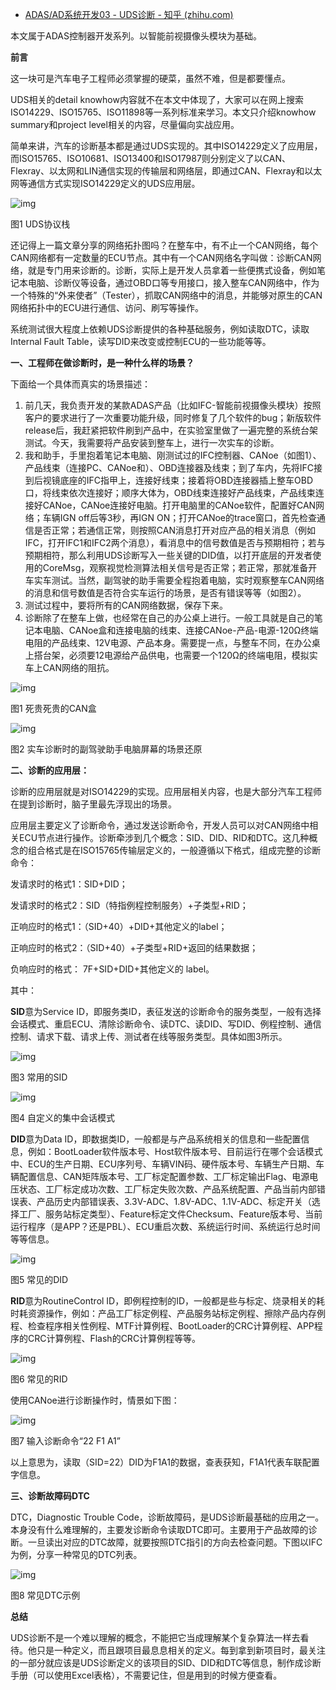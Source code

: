 - [ADAS/AD系统开发03 - UDS诊断 - 知乎 (zhihu.com)](https://zhuanlan.zhihu.com/p/44510185)

本文属于ADAS控制器开发系列。以智能前视摄像头模块为基础。

**前言**

这一块可是汽车电子工程师必须掌握的硬菜，虽然不难，但是都要懂点。

UDS相关的detail knowhow内容就不在本文中体现了，大家可以在网上搜索ISO14229、ISO15765、ISO11898等一系列标准来学习。本文只介绍knowhow summary和project level相关的内容，尽量偏向实战应用。

简单来讲，汽车的诊断基本都是通过UDS实现的。其中ISO14229定义了应用层，而ISO15765、ISO10681、ISO13400和ISO17987则分别定义了以CAN、Flexray、以太网和LIN通信实现的传输层和网络层，即通过CAN、Flexray和以太网等通信方式实现ISO14229定义的UDS应用层。

![img](https://pic3.zhimg.com/80/v2-c46be11733816af671540cf4d28d44aa_720w.jpg)

图1 UDS协议栈

还记得上一篇文章分享的网络拓扑图吗？在整车中，有不止一个CAN网络，每个CAN网络都有一定数量的ECU节点。其中有一个CAN网络名字叫做：诊断CAN网络，就是专门用来诊断的。诊断，实际上是开发人员拿着一些便携式设备，例如笔记本电脑、诊断仪等设备，通过OBD口等专用接口，接入整车CAN网络中，作为一个特殊的“外来使者”（Tester），抓取CAN网络中的消息，并能够对原生的CAN网络拓扑中的ECU进行通信、访问、刷写等操作。

系统测试很大程度上依赖UDS诊断提供的各种基础服务，例如读取DTC，读取Internal Fault Table，读写DID来改变或控制ECU的一些功能等等。

**一、工程师在做诊断时，是一种什么样的场景？**

下面给一个具体而真实的场景描述：

1. 前几天，我负责开发的某款ADAS产品（比如IFC-智能前视摄像头模块）按照客户的要求进行了一次重要功能升级，同时修复了几个软件的bug；新版软件release后，我赶紧把软件刷到产品中，在实验室里做了一遍完整的系统台架测试。今天，我需要将产品安装到整车上，进行一次实车的诊断。
2. 我和助手，手里抱着笔记本电脑、刚测试过的IFC控制器、CANoe（如图1）、产品线束（连接PC、CANoe和）、OBD连接器及线束；到了车内，先将IFC接到后视镜底座的IFC指甲上，连接好线束；接着将OBD连接器插上整车OBD口，将线束依次连接好；顺序大体为，OBD线束连接好产品线束，产品线束连接好CANoe，CANoe连接好电脑。打开电脑里的CANoe软件，配置好CAN网络；车辆IGN off后等3秒，再IGN ON；打开CANoe的trace窗口，首先检查通信是否正常；若通信正常，则按照CAN消息打开对应产品的相关消息（例如IFC，打开IFC1和IFC2两个消息），看消息中的信号数值是否与预期相符；若与预期相符，那么利用UDS诊断写入一些关键的DID值，以打开底层的开发者使用的CoreMsg，观察视觉检测算法相关信号是否正常；若正常，那就准备开车实车测试。当然，副驾驶的助手需要全程抱着电脑，实时观察整车CAN网络的消息和信号数值是否符合实车运行的场景，是否有错误等等（如图2）。
3. 测试过程中，要将所有的CAN网络数据，保存下来。
4. 诊断除了在整车上做，也经常在自己的办公桌上进行。一般工具就是自己的笔记本电脑、CANoe盒和连接电脑的线束、连接CANoe-产品-电源-120Ω终端电阻的产品线束、12V电源、产品本身。需要提一点，与整车不同，在办公桌上搭台架，必须要12电源给产品供电，也需要一个120Ω的终端电阻，模拟实车上CAN网络的阻抗。

![img](https://pic4.zhimg.com/80/v2-d88d59308424ec9374afd4d3a504da7b_720w.jpg)

图1 死贵死贵的CAN盒

![img](https://pic1.zhimg.com/80/v2-c507ac950adcced47a1598215655ff8c_720w.jpg)

图2 实车诊断时的副驾驶助手电脑屏幕的场景还原

**二、诊断的应用层：**

诊断的应用层就是对ISO14229的实现。应用层相关内容，也是大部分汽车工程师在提到诊断时，脑子里最先浮现出的场景。

应用层主要定义了诊断命令，通过发送诊断命令，开发人员可以对CAN网络中相关ECU节点进行操作。诊断牵涉到几个概念：SID、DID、RID和DTC。这几种概念的组合格式是在ISO15765传输层定义的，一般遵循以下格式，组成完整的诊断命令：

发请求时的格式1：SID+DID；

发请求时的格式2：SID（特指例程控制服务）+子类型+RID；

正响应时的格式1：（SID+40）+DID+其他定义的label；

正响应时的格式2：（SID+40）+子类型+RID+返回的结果数据；

负响应时的格式： 7F+SID+DID+其他定义的 label。

其中：

**SID**意为Service ID，即服务类ID，表征发送的诊断命令的服务类型，一般有选择会话模式、重启ECU、清除诊断命令、读DTC、读DID、写DID、例程控制、通信控制、请求下载、请求上传、测试者在线等服务类型。具体如图3所示。

![img](https://pic4.zhimg.com/80/v2-3b098a719aa168e0417ee5874089bbcb_720w.jpg)

图3 常用的SID

![img](https://pic3.zhimg.com/80/v2-cb9467557f6857309059948ced9d181a_720w.jpg)

图4 自定义的集中会话模式

**DID**意为Data ID，即数据类ID，一般都是与产品系统相关的信息和一些配置信息，例如：BootLoader软件版本号、Host软件版本号、目前运行在哪个会话模式中、ECU的生产日期、ECU序列号、车辆VIN码、硬件版本号、车辆生产日期、车辆配置信息、CAN矩阵版本号、工厂标定配置参数、工厂标定输出Flag、电源电压状态、工厂标定成功次数、工厂标定失败次数、产品系统配置、产品当前内部错误表、产品历史内部错误表、3.3V-ADC、1.8V-ADC、1.1V-ADC、标定开关（选择工厂、服务站标定类型）、Feature标定文件Checksum、Feature版本号、当前运行程序（是APP？还是PBL）、ECU重启次数、系统运行时间、系统运行总时间等等信息。

![img](https://pic4.zhimg.com/80/v2-11802a3512702018299525616ca8a337_720w.jpg)

图5 常见的DID

**RID**意为RoutineControl ID，即例程控制的ID，一般都是些与标定、烧录相关的耗时耗资源操作，例如：产品工厂标定例程、产品服务站标定例程、擦除产品内存例程、检查程序相关性例程、MTF计算例程、BootLoader的CRC计算例程、APP程序的CRC计算例程、Flash的CRC计算例程等等。

![img](https://pic1.zhimg.com/80/v2-27cceca11edb5418e98f09405137e2cc_720w.jpg)

图6 常见的RID

使用CANoe进行诊断操作时，情景如下图：

![img](https://pic4.zhimg.com/80/v2-8d2be2c05f89dd17ba4501b060b48433_720w.jpg)

图7 输入诊断命令“22 F1 A1”

以上意思为，读取（SID=22）DID为F1A1的数据，查表获知，F1A1代表车联配置字信息。



**三、诊断故障码DTC**

DTC，Diagnostic Trouble Code，诊断故障码，是UDS诊断最基础的应用之一。本身没有什么难理解的，主要发诊断命令读取DTC即可。主要用于产品故障的诊断。一旦读出对应的DTC故障，就要按照DTC指引的方向去检查问题。下图以IFC为例，分享一种常见的DTC列表。

![img](https://pic2.zhimg.com/80/v2-67ba160d6b9bdd802d6d49dfde993d01_720w.jpg)

图8 常见DTC示例

**总结**

UDS诊断不是一个难以理解的概念，不能把它当成理解某个复杂算法一样去看待。他只是一种定义，而且跟项目最息息相关的定义。每到拿到新项目时，最关注的一部分就应该是UDS诊断定义的该项目的SID、DID和DTC等信息，制作成诊断手册（可以使用Excel表格），不需要记住，但是用到的时候方便查看。